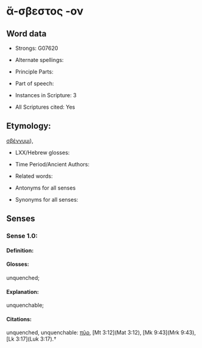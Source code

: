 # ἄ-σβεστος -ον

<!-- Status: S2=NeedsEdits -->
<!-- Lexica used for edits:   -->

## Word data

* Strongs: G07620

* Alternate spellings:



* Principle Parts: 


* Part of speech: 


* Instances in Scripture: 3

* All Scriptures cited: Yes

## Etymology: 

[σβέννυμι]()),

* LXX/Hebrew glosses: 


* Time Period/Ancient Authors: 


* Related words: 

* Antonyms for all senses

* Synonyms for all senses: 


## Senses 


### Sense  1.0: 

#### Definition: 

#### Glosses: 

unquenched; 

#### Explanation: 

unquenchable; 

#### Citations: 

unquenched, unquenchable: [πῦρ](), [Mt 3:12](Mat 3:12), [Mk 9:43](Mrk 9:43), [Lk 3:17](Luk 3:17).†
